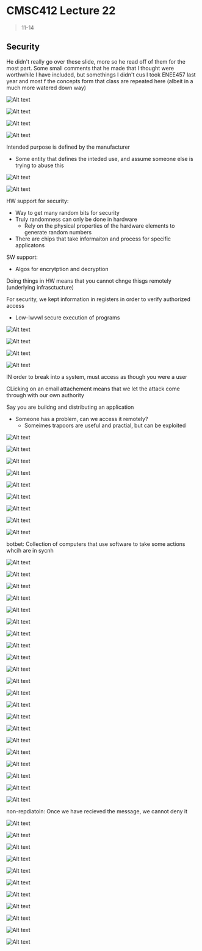 # CMSC412 Lecture 22  
> 11-14  

## Security  

He didn't really go over these slide, more so he read off of them for the most part. Some small comments that he made that I thought were worthwhile I have included, but somethings I didn't cus I took ENEE457 last year and most f the concepts form that class are repeated here (albeit in a much more watered down way)

![Alt text](image-1.png)  

![Alt text](image-2.png)  

![Alt text](image-3.png)  

![Alt text](image-4.png)  

Intended purpose is defined by the manufacturer
* Some entity that defines the inteded use, and assume someone else is trying to abuse this  

![Alt text](image-5.png)  

![Alt text](image-6.png)  


HW support for security:  
* Way to get many random bits for security
* Truly randomness can only be done in hardware
  * Rely on the physical properties of the hardware elements to generate random numbers
* There are chips that take informaiton and process for specific applicatons  

SW support:  
* Algos for encrytption and decryption  

Doing things in HW means that you cannot chnge thisgs remotely (underlying infrasctucture)  

For security, we kept information in registers in order to verify authorized access  
* Low-lwvwl secure execution of programs  

![Alt text](image-7.png)  

![Alt text](image-8.png)  

![Alt text](image-9.png)  

![Alt text](image-10.png)  

IN order to break into a system, must access as though you were a user  

CLicking on an email attachement means that we let the attack come through with our own authority  

Say you are buildng and distributing an application
* Someone has a problem, can we access it remotely?
  * Someimes trapoors are useful and practial, but can be exploited

![Alt text](image-11.png)  

![Alt text](image-12.png)  

![Alt text](image-13.png)  

![Alt text](image-14.png)  

![Alt text](image-15.png)  

![Alt text](image-16.png)  

![Alt text](image-17.png)  

![Alt text](image-18.png)  

![Alt text](image-19.png)  

botbet: Collection of computers that use software to take some actions whcih are in sycnh  

![Alt text](image-20.png)  

![Alt text](image-21.png)  

![Alt text](image-22.png)  

![Alt text](image-23.png)  

![Alt text](image-24.png)  

![Alt text](image-25.png)  

![Alt text](image-26.png)  

![Alt text](image-27.png)  

![Alt text](image-28.png)  

![Alt text](image-29.png)  

![Alt text](image-30.png)  

![Alt text](image-31.png)  

![Alt text](image-32.png)  

![Alt text](image-33.png)  

![Alt text](image-34.png)  

![Alt text](image-35.png)  

![Alt text](image-36.png)   

![Alt text](image-37.png)  

![Alt text](image-38.png)  

![Alt text](image-39.png)

![Alt text](image-40.png)  

non-repdiatoin: Once we have recieved the message, we cannot deny it

![Alt text](image-41.png)  

![Alt text](image-42.png)  

![Alt text](image-43.png)  

![Alt text](image-44.png)  

![Alt text](image-45.png)  

![Alt text](image-46.png)  

![Alt text](image-47.png)  

![Alt text](image-48.png)  

![Alt text](image-49.png)  

![Alt text](image-50.png)  

![Alt text](image-51.png)  

